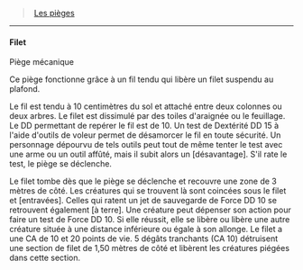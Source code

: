 ﻿---
!GenericItem
Name: Filet
Id: traps_hd.md#filet
ParentLink: traps_hd.md#les-pièges
ParentName: Les pièges
NameLevel: 4
Attributes:
  Name: Filet
  Markdown: >+
    #### <!--Name-->Filet<!--/Name-->


    Piège mécanique


    Ce piège fonctionne grâce à un fil tendu qui libère un filet suspendu au plafond.


    Le fil est tendu à 10 centimètres du sol et attaché entre deux colonnes ou deux arbres. Le filet est dissimulé par des toiles d'araignée ou le feuillage. Le DD permettant de repérer le fil est de 10. Un test de Dextérité DD 15 à l'aide d'outils de voleur permet de désamorcer le fil en toute sécurité. Un personnage dépourvu de tels outils peut tout de même tenter le test avec une arme ou un outil affûté, mais il subit alors un [désavantage]. S'il rate le test, le piège se déclenche.


    Le filet tombe dès que le piège se déclenche et recouvre une zone de 3 mètres de côté. Les créatures qui se trouvent là sont coincées sous le filet et [entravées]. Celles qui ratent un jet de sauvegarde de Force DD 10 se retrouvent également [à terre]. Une créature peut dépenser son action pour faire un test de Force DD 10. Si elle réussit, elle se libère ou libère une autre créature située à une distance inférieure ou égale à son allonge. Le filet a une CA de 10 et 20 points de vie. 5 dégâts tranchants (CA 10) détruisent une section de filet de 1,50 mètres de côté et libèrent les créatures piégées dans cette section.

AttributesDictionary: >+
  Name: Filet

  Markdown: >+

    #### <!--Name-->Filet<!--/Name-->





    Piège mécanique





    Ce piège fonctionne grâce à un fil tendu qui libère un filet suspendu au plafond.





    Le fil est tendu à 10 centimètres du sol et attaché entre deux colonnes ou deux arbres. Le filet est dissimulé par des toiles d'araignée ou le feuillage. Le DD permettant de repérer le fil est de 10. Un test de Dextérité DD 15 à l'aide d'outils de voleur permet de désamorcer le fil en toute sécurité. Un personnage dépourvu de tels outils peut tout de même tenter le test avec une arme ou un outil affûté, mais il subit alors un [désavantage]. S'il rate le test, le piège se déclenche.





    Le filet tombe dès que le piège se déclenche et recouvre une zone de 3 mètres de côté. Les créatures qui se trouvent là sont coincées sous le filet et [entravées]. Celles qui ratent un jet de sauvegarde de Force DD 10 se retrouvent également [à terre]. Une créature peut dépenser son action pour faire un test de Force DD 10. Si elle réussit, elle se libère ou libère une autre créature située à une distance inférieure ou égale à son allonge. Le filet a une CA de 10 et 20 points de vie. 5 dégâts tranchants (CA 10) détruisent une section de filet de 1,50 mètres de côté et libèrent les créatures piégées dans cette section.



---
> [Les pièges](hd_traps.md)

---

#### Filet

Piège mécanique

Ce piège fonctionne grâce à un fil tendu qui libère un filet suspendu au plafond.

Le fil est tendu à 10 centimètres du sol et attaché entre deux colonnes ou deux arbres. Le filet est dissimulé par des toiles d'araignée ou le feuillage. Le DD permettant de repérer le fil est de 10. Un test de Dextérité DD 15 à l'aide d'outils de voleur permet de désamorcer le fil en toute sécurité. Un personnage dépourvu de tels outils peut tout de même tenter le test avec une arme ou un outil affûté, mais il subit alors un [désavantage]. S'il rate le test, le piège se déclenche.

Le filet tombe dès que le piège se déclenche et recouvre une zone de 3 mètres de côté. Les créatures qui se trouvent là sont coincées sous le filet et [entravées]. Celles qui ratent un jet de sauvegarde de Force DD 10 se retrouvent également [à terre]. Une créature peut dépenser son action pour faire un test de Force DD 10. Si elle réussit, elle se libère ou libère une autre créature située à une distance inférieure ou égale à son allonge. Le filet a une CA de 10 et 20 points de vie. 5 dégâts tranchants (CA 10) détruisent une section de filet de 1,50 mètres de côté et libèrent les créatures piégées dans cette section.

